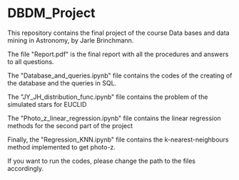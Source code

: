 # DBDM_Project

This repository contains the final project of the course Data bases and data mining in Astronomy, by Jarle Brinchmann.

The file "Report.pdf" is the final report with all the procedures and answers to all questions.

The "Database_and_queries.ipynb" file contains the codes of the creating of the database and the queries in SQL.

The "JY_JH_distribution_func.ipynb" file contains the problem of the simulated stars for EUCLID

The "Photo_z_linear_regression.ipynb" file contains the linear regression methods for the second part of the project

Finally, the "Regression_KNN.ipynb" file contains the k-nearest-neighbours method implemented to get photo-z.


If you want to run the codes, please change the path to the files accordingly.

